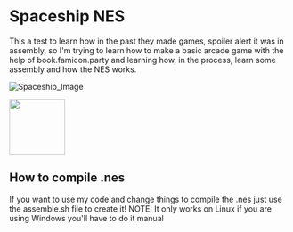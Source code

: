 # Spaceship NES
This a test to learn how in the past they made games, spoiler alert it was in assembly, so I'm trying to learn how to make a basic arcade game with the help of book.famicon.party and learning how, in the process, learn some assembly and how the NES works.

![Spaceship_Image](https://github.com/LinkHpp/Spaceship_NES/assets/63952783/2f1ead34-9c9c-464c-be67-1257c0ae228d)  

<img src="[Spaceship_Image](https://github.com/LinkHpp/Spaceship_NES/assets/63952783/2f1ead34-9c9c-464c-be67-1257c0ae228d)" width="100" height="100">

## How to compile .nes
If you want to use my code and change things to compile the .nes just use the assemble.sh file to create it!
NOTE: It only works on Linux if you are using Windows you'll have to do it manual
